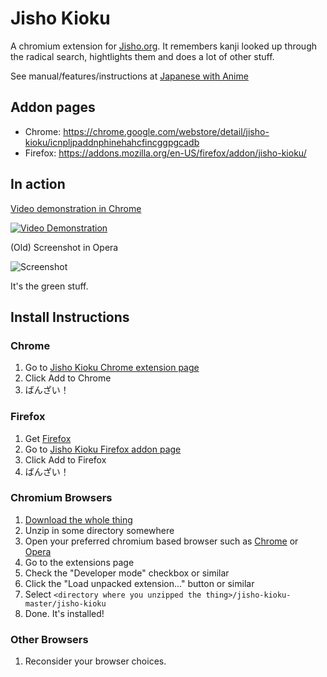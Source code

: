 Jisho Kioku
===========

A chromium extension for [Jisho.org](http://jisho.org). It remembers kanji looked up through the radical search, hightlights them and does a lot of other stuff.

See manual/features/instructions at [Japanese with Anime](http://www.japanesewithanime.com/2017/01/jisho-kioku-extension.html)

## Addon pages

* Chrome: https://chrome.google.com/webstore/detail/jisho-kioku/icnpljpaddnphinehahcfincggpgcadb
* Firefox: https://addons.mozilla.org/en-US/firefox/addon/jisho-kioku/

## In action

[Video demonstration in Chrome](https://www.youtube.com/watch?v=Hh8nVoisEHE)

[![Video Demonstration](http://img.youtube.com/vi/Hh8nVoisEHE/0.jpg)](https://www.youtube.com/watch?v=Hh8nVoisEHE)

(Old) Screenshot in Opera

![Screenshot](http://i.imgur.com/YVn8HzB.png)

It's the green stuff.


## Install Instructions

### Chrome

1. Go to [Jisho Kioku Chrome extension page](https://chrome.google.com/webstore/detail/jisho-kioku/icnpljpaddnphinehahcfincggpgcadb)
3. Click Add to Chrome
4. ばんざい！

### Firefox

1. Get [Firefox](https://www.mozilla.org/firefox/)
2. Go to [Jisho Kioku Firefox addon page](https://addons.mozilla.org/en-US/firefox/addon/jisho-kioku/)
3. Click Add to Firefox
4. ばんざい！

### Chromium Browsers

1. [Download the whole thing](https://github.com/odraencoded/jisho-kioku/archive/master.zip)
2. Unzip in some directory somewhere
3. Open your preferred chromium based browser such as [Chrome](http://www.google.com/chrome) or [Opera](http://opera.com)
4. Go to the extensions page
5. Check the "Developer mode" checkbox or similar
6. Click the "Load unpacked extension..." button or similar
7. Select `<directory where you unzipped the thing>/jisho-kioku-master/jisho-kioku`
8. Done. It's installed!

### Other Browsers

1. Reconsider your browser choices.
